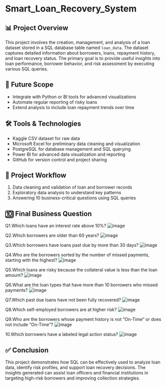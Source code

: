 # Smart_Loan_Recovery_System

## 📊 Project Overview
This project involves the creation, management, and analysis of a loan dataset stored in a SQL database table named `loan_data`. The dataset captures detailed information about borrowers, loans, repayment history, and loan recovery status. 
The primary goal is to provide useful insights into loan performance, borrower behavior, and risk assessment by executing various SQL queries.

## 🚀 Future Scope

- Integrate with Python or BI tools for advanced visualizations  
- Automate regular reporting of risky loans  
- Extend analysis to include loan repayment trends over time  

## 🛠️ Tools & Technologies
- Kaggle CSV dataset for raw data  
- Microsoft Excel for preliminary data cleaning and visualization  
- PostgreSQL for database management and SQL querying  
- Power BI for advanced data visualization and reporting  
- GitHub for version control and project sharing

## 🔄 Project Workflow

1. Data cleaning and validation of loan and borrower records  
2. Exploratory data analysis to understand key patterns  
3. Answering 10 business-critical questions using SQL queries

## 🔟 Final Business Question
Q1.Which loans have an interest rate above 10%?
![image](https://github.com/user-attachments/assets/8c8c5807-3bec-4367-97a7-14c87f08949a)

Q2.Which borrowers are older than 60 years?
![image](https://github.com/user-attachments/assets/a0af4277-0e3e-4969-8f50-86f931cbd2e3)

Q3.Which borrowers have loans past due by more than 30 days?
![image](https://github.com/user-attachments/assets/a335fd0c-543f-4351-a37f-65a1e0a9eab8)

Q4.Who are the borrowers sorted by the number of missed payments, starting with the highest?
![image](https://github.com/user-attachments/assets/7f088fec-1eaf-4b6f-9815-48afb08f8d06)

Q5.Which loans are risky because the collateral value is less than the loan amount?
![image](https://github.com/user-attachments/assets/47364e8a-57b9-441e-9f33-03bc75717f69)

Q6.What are the loan types that have more than 10 borrowers who missed payments?
![image](https://github.com/user-attachments/assets/83603bfe-be9b-4423-85ca-25a6abe80175)

Q7.Which past due loans have not been fully recovered?
![image](https://github.com/user-attachments/assets/aa5cbd43-c633-4445-999d-1c5fc79b857c)

Q8.Which self-employed borrowers are at higher risk?
![image](https://github.com/user-attachments/assets/019a1e83-c5ec-4e8d-ab12-70a934b0c698)

Q9.Who are the borrowers whose payment history is not “On-Time” or does not include “On-Time”?
![image](https://github.com/user-attachments/assets/43394b67-845a-45c3-97c9-3c7395a9a172)

10.Which borrowers have a labeled legal action status?
![image](https://github.com/user-attachments/assets/2dbb8d90-a208-47e6-b65a-0337c890d4eb)


## ✅ Conclusion

This project demonstrates how SQL can be effectively used to analyze loan data, identify risk profiles, and support loan recovery decisions. The insights generated can assist loan officers and financial institutions in targeting high-risk borrowers and improving collection strategies.

